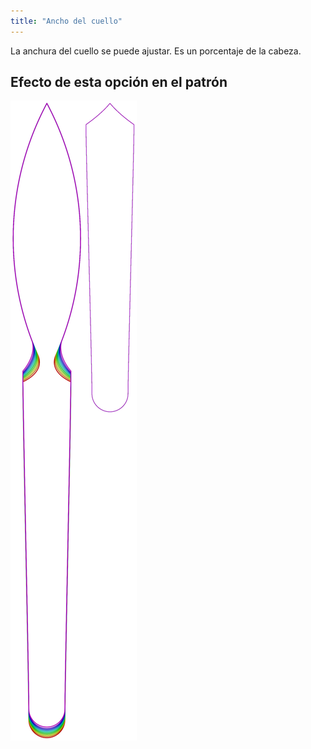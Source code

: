 ```yaml
---
title: "Ancho del cuello"
---
```


La anchura del cuello se puede ajustar. Es un porcentaje de la cabeza.

## Efecto de esta opción en el patrón

![Esta imagen muestra el efecto de esta opción superponiendo varias variantes que tienen un valor diferente para esta opción](octoplushy_neckwidth_sample.svg "Efecto de esta opción en el patrón")
